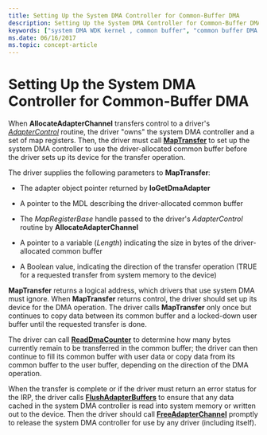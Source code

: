 ```yaml
---
title: Setting Up the System DMA Controller for Common-Buffer DMA
description: Setting Up the System DMA Controller for Common-Buffer DMA
keywords: ["system DMA WDK kernel , common buffer", "common buffer DMA WDK kernel", "DMA transfers WDK kernel , common buffer", "AllocateAdapterChannel", "MapTransfer"]
ms.date: 06/16/2017
ms.topic: concept-article
---
```


# Setting Up the System DMA Controller for Common-Buffer DMA





When **AllocateAdapterChannel** transfers control to a driver's [*AdapterControl*](/windows-hardware/drivers/ddi/wdm/nc-wdm-driver_control) routine, the driver "owns" the system DMA controller and a set of map registers. Then, the driver must call [**MapTransfer**](/windows-hardware/drivers/ddi/wdm/nc-wdm-pmap_transfer) to set up the system DMA controller to use the driver-allocated common buffer before the driver sets up its device for the transfer operation.

The driver supplies the following parameters to **MapTransfer**:

-   The adapter object pointer returned by **IoGetDmaAdapter**

-   A pointer to the MDL describing the driver-allocated common buffer

-   The *MapRegisterBase* handle passed to the driver's *AdapterControl* routine by **AllocateAdapterChannel**

-   A pointer to a variable (*Length*) indicating the size in bytes of the driver-allocated common buffer

-   A Boolean value, indicating the direction of the transfer operation (TRUE for a requested transfer from system memory to the device)

**MapTransfer** returns a logical address, which drivers that use system DMA must ignore. When **MapTransfer** returns control, the driver should set up its device for the DMA operation. The driver calls **MapTransfer** only once but continues to copy data between its common buffer and a locked-down user buffer until the requested transfer is done.

The driver can call [**ReadDmaCounter**](/windows-hardware/drivers/ddi/wdm/nc-wdm-pread_dma_counter) to determine how many bytes currently remain to be transferred in the common buffer; the driver can then continue to fill its common buffer with user data or copy data from its common buffer to the user buffer, depending on the direction of the DMA operation.

When the transfer is complete or if the driver must return an error status for the IRP, the driver calls [**FlushAdapterBuffers**](/windows-hardware/drivers/ddi/wdm/nc-wdm-pflush_adapter_buffers) to ensure that any data cached in the system DMA controller is read into system memory or written out to the device. Then the driver should call [**FreeAdapterChannel**](/windows-hardware/drivers/ddi/wdm/nc-wdm-pfree_adapter_channel) promptly to release the system DMA controller for use by any driver (including itself).

 

